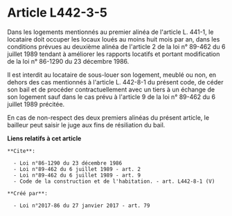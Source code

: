 # Article L442-3-5

Dans les logements mentionnés au premier alinéa de l'article L. 441-1, le locataire doit occuper les locaux loués au moins
huit mois par an, dans les conditions prévues au deuxième alinéa de l'article 2 de la loi n° 89-462 du 6 juillet 1989 tendant
à améliorer les rapports locatifs et portant modification de la loi n° 86-1290 du 23 décembre 1986. 

Il est interdit au locataire de sous-louer son logement, meublé ou non, en dehors des cas mentionnés à l'article L. 442-8-1
du présent code, de céder son bail et de procéder contractuellement avec un tiers à un échange de son logement sauf dans le
cas prévu à l'article 9 de la loi n° 89-462 du 6 juillet 1989 précitée. 

En cas de non-respect des deux premiers alinéas du présent article, le bailleur peut saisir le juge aux fins de résiliation
du bail.

**Liens relatifs à cet article**

	**Cite**:

	  - Loi n°86-1290 du 23 décembre 1986
	  - Loi n°89-462 du 6 juillet 1989 - art. 2
	  - Loi n°89-462 du 6 juillet 1989 - art. 9
	  - Code de la construction et de l'habitation. - art. L442-8-1 (V)

	**Créé par**:

	  - Loi n°2017-86 du 27 janvier 2017 - art. 79
